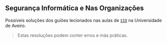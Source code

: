 ## Segurança Informática e Nas Organizações

Possíveis soluções dos guiões lecionados nas aulas de [`SIO`](https://www.ua.pt/pt/uc/4143) na Universidade de Aveiro.

> Estas resoluções podem conter erros e más práticas.
